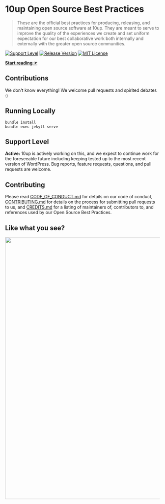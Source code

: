 # 10up Open Source Best Practices

> These are the official best practices for producing, releasing, and maintaining open source software at 10up. They are meant to serve to improve the quality of the experiences we create and set uniform expectation for our best collaborative work both internally and externally with the greater open source communities.

[![Support Level](https://img.shields.io/badge/support-active-green.svg)](#support-level) [![Release Version](https://img.shields.io/github/release/10up/Open-Source-Best-Practices.svg)](https://github.com/10up/Open-Source-Best-Practices/releases/latest) [![MIT License](https://img.shields.io/github/license/10up/Open-Source-Best-Practices.svg)](https://github.com/10up/Open-Source-Best-Practices/blob/master/LICENSE.md)

**[Start reading ☞](https://10up.github.io/Open-Source-Best-Practices/)**

## Contributions

We don't know everything! We welcome pull requests and spirited debates :)

## Running Locally

```
bundle install
bundle exec jekyll serve
```

## Support Level

**Active:** 10up is actively working on this, and we expect to continue work for the foreseeable future including keeping tested up to the most recent version of WordPress.  Bug reports, feature requests, questions, and pull requests are welcome.

## Contributing

Please read [CODE_OF_CONDUCT.md](https://github.com/10up/Open-Source-Best-Practices/blob/master/CODE_OF_CONDUCT.md) for details on our code of conduct, [CONTRIBUTING.md](https://github.com/10up/Open-Source-Best-Practices/blob/master/CONTRIBUTING.md) for details on the process for submitting pull requests to us, and [CREDITS.md](https://github.com/10up/Open-Source-Best-Practices/blob/develop/CREDITS.md) for a listing of maintainers of, contributors to, and references used by our Open Source Best Practices.

## Like what you see?

<a href="https://10up.com/contact/"><img src="https://10updotcom-wpengine.s3.amazonaws.com/uploads/2016/10/10up-Github-Banner.png" width="850"></a>
